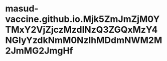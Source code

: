 # masud-vaccine.github.io.Mjk5ZmJmZjM0YTMxY2VjZjczMzdlNzQ3ZGQxMzY4NGIyYzdkNmM0NzlhMDdmNWM2M2JmMG2JmgHf
